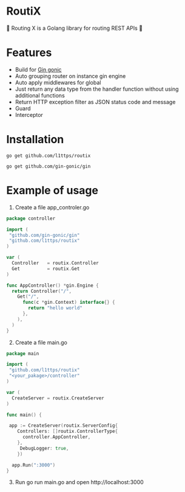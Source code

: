 # RoutiX
🚀 Routing X is a Golang library for routing REST APIs 🚀

# Features
- Build for [Gin gonic](https://github.com/gin-gonic/gin)
- Auto grouping router on instance gin engine
- Auto apply middlewares for global
- Just return any data type from the handler function without using additional functions
- Return HTTP exception filter as JSON status code and message
- Guard
- Interceptor

  
# Installation
```
go get github.com/l1ttps/routix

go get github.com/gin-gonic/gin
```

# Example of usage
1. Create a file app_controler.go
```go
package controller

import (
 "github.com/gin-gonic/gin"
 "github.com/l1ttps/routix"
)

var (
  Controller   = routix.Controller
  Get          = routix.Get
)

func AppController() *gin.Engine {
  return Controller("/",
    Get("/",
      func(c *gin.Context) interface{} {
        return "hello world"
      },
    ),
  )
}
```

2. Create a file main.go
```go
package main

import (
 "github.com/l1ttps/routix"
 "<your_pakage>/controller"
)

var (
  CreateServer = routix.CreateServer
)

func main() {

 app := CreateServer(routix.ServerConfig{
    Controllers: []routix.ControllerType{
      controller.AppController,
    },
     DebugLogger: true,
    })

  app.Run(":3000")
}

```
3. Run go run main.go and open http://localhost:3000
